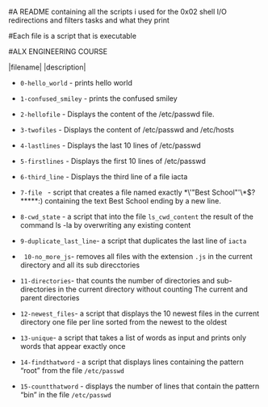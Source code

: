 #A README containing all the scripts i used for the 0x02 shell I/O redirections and filters tasks and what they print

#Each file is a script that is executable

#ALX ENGINEERING COURSE

|filename|      |description|

+ `0-hello_world` - prints hello world

+ `1-confused_smiley` - prints the confused smiley

+ `2-hellofile`     - Displays the content of the /etc/passwd file.

+ `3-twofiles`  -  Displays the content of /etc/passwd and /etc/hosts

+ `4-lastlines` -   Displays the last 10 lines of /etc/passwd
+ `5-firstlines` - Displays the first 10 lines of /etc/passwd
+ `6-third_line` - Displays the third line of a file iacta
+ `7-file `      - script that creates a file named exactly \*\\'"Best School"\'\\*$\?\*\*\*\*\*:) containing the text Best School ending by a new line.
+ `8-cwd_state` - a script that  into the file `ls_cwd_content` the result of the command ls -la by overwriting any existing content
+ `9-duplicate_last_line`- a script that duplicates the last line of `iacta` 
+ ` 10-no_more_js`- removes all files with the extension `.js` in the current directory and all its sub direcctories
+ `11-directories`-  that counts the number of directories and sub-directories in the current directory without counting The current and parent directories 
+ `12-newest_files`-  a script that displays the 10 newest files in the current directory one file per line sorted from the newest to the oldest
+ `13-unique`- a script that takes a list of words as input and prints only words that appear exactly once
+ `14-findthatword` - a script that displays lines containing the pattern “root” from the file `/etc/passwd`
+ `15-countthatword` - displays the number of lines that contain the pattern “bin” in the file `/etc/passwd`
